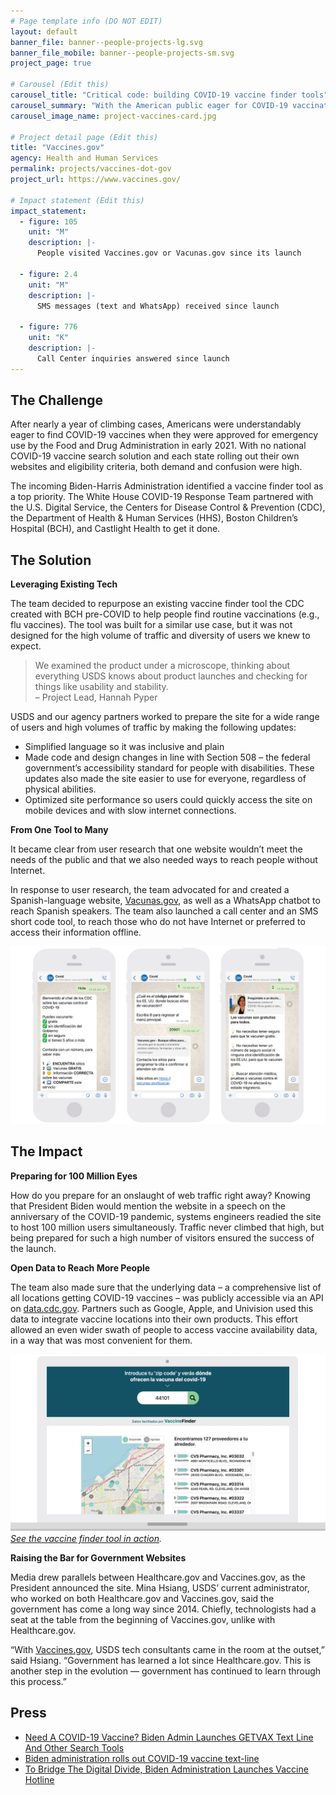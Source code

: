 ```yaml
---
# Page template info (DO NOT EDIT)
layout: default
banner_file: banner--people-projects-lg.svg
banner_file_mobile: banner--people-projects-sm.svg
project_page: true

# Carousel (Edit this)
carousel_title: "Critical code: building COVID-19 vaccine finder tools"
carousel_summary: "With the American public eager for COVID-19 vaccinations, The White House partnered with the U.S. Digital Service, the Centers for Disease Control & Prevention, the Department of Health & Human Services, and Boston Children’s Hospital to launch a fleet of tools connecting people to life-saving vaccines."
carousel_image_name: project-vaccines-card.jpg

# Project detail page (Edit this)
title: "Vaccines.gov"
agency: Health and Human Services
permalink: projects/vaccines-dot-gov
project_url: https://www.vaccines.gov/

# Impact statement (Edit this)
impact_statement:
  - figure: 105
    unit: "M"
    description: |-
      People visited Vaccines.gov or Vacunas.gov since its launch
      
  - figure: 2.4
    unit: "M"
    description: |-
      SMS messages (text and WhatsApp) received since launch
      
  - figure: 776
    unit: "K"
    description: |-
      Call Center inquiries answered since launch
---
```


## The Challenge

After nearly a year of climbing cases, Americans were understandably eager to find COVID-19 vaccines when they were approved for emergency use by the Food and Drug Administration in early 2021. With no national COVID-19 vaccine search solution and each state rolling out their own websites and eligibility criteria, both demand and confusion were high.

The incoming Biden-Harris Administration identified a vaccine finder tool as a top priority. The White House COVID-19 Response Team partnered with the U.S. Digital Service, the Centers for Disease Control & Prevention (CDC), the Department of Health & Human Services (HHS), Boston Children’s Hospital (BCH), and Castlight Health to get it done.

## The Solution
**Leveraging Existing Tech**

The team decided to repurpose an existing vaccine finder tool the CDC created with BCH pre-COVID to help people find routine vaccinations (e.g., flu vaccines). The tool was built for a similar use case, but it was not designed for the high volume of traffic and diversity of users we knew to expect. 

<blockquote class="pullquote" markdown="1">
We examined the product under a microscope, thinking about everything USDS knows about product launches and checking for things like usability and stability.
 <footer>– Project Lead, Hannah Pyper</footer>
</blockquote>

USDS and our agency partners worked to prepare the site for a wide range of users and high volumes of traffic by making the following updates:
- Simplified language so it was inclusive and plain
- Made code and design changes in line with Section 508 – the federal government’s accessibility standard for people with disabilities. These updates also made the site easier to use for everyone, regardless of physical abilities.
- Optimized site performance so users could quickly access the site on mobile devices and with slow internet connections.

**From One Tool to Many**

It became clear from user research that one website wouldn’t meet the needs of the public and that we also needed ways to reach people without Internet.

In response to user research, the team advocated for and created a Spanish-language website, [Vacunas.gov](https://www.vacunas.gov/), as well as a WhatsApp chatbot to reach Spanish speakers. The team also launched a call center and an SMS short code tool, to reach those who do not have Internet or preferred to access their information offline.  


![](../images/project-vaccines-chatbot-screenshot.jpg)

## The Impact
**Preparing for 100 Million Eyes**

How do you prepare for an onslaught of web traffic right away? Knowing that President Biden would mention the website in a speech on the anniversary of the COVID-19 pandemic, systems engineers readied the site to host 100 million users simultaneously. Traffic never climbed that high, but being prepared for such a high number of visitors ensured the success of the launch. 

**Open Data to Reach More People**

The team also made sure that the underlying data – a comprehensive list of all locations getting COVID-19 vaccines – was publicly accessible via an API on [data.cdc.gov](https://data.cdc.gov/browse?category=Vaccinations). Partners such as Google, Apple, and Univision used this data to integrate vaccine locations into their own products. This effort allowed an even wider swath of people to access vaccine availability data, in a way that was most convenient for them.


![](../images/project-vaccines-univision-vaccine-finder-tool.jpg)
*[See the vaccine finder tool in action](https://www.univision.com/noticias/salud/donde-hay-vacunas-contra-el-covid-19-disponibles-en-mi-zona).*

**Raising the Bar for Government Websites**

Media drew parallels between Healthcare.gov and Vaccines.gov, as the President announced the site. Mina Hsiang, USDS’ current administrator, who worked on both Healthcare.gov and Vaccines.gov, said the government has come a long way since 2014. Chiefly, technologists had a seat at the table from the beginning of Vaccines.gov, unlike with Healthcare.gov.

“With [Vaccines.gov](https://www.vaccines.gov/), USDS tech consultants came in the room at the outset,” said Hsiang. “Government has learned a lot since Healthcare.gov. This is another step in the evolution &mdash; government has continued to learn through this process.”

## Press

- [Need A COVID-19 Vaccine? Biden Admin Launches GETVAX Text Line And Other Search Tools](https://www.npr.org/2021/04/30/992591012/need-a-covid-19-vaccine-biden-admin-launches-getvax-textline-and-other-search-to)
- [Biden administration rolls out COVID-19 vaccine text-line](https://www.healthcareitnews.com/news/biden-administration-rolls-out-covid-19-vaccine-textline)
- [To Bridge The Digital Divide, Biden Administration Launches Vaccine Hotline](https://www.npr.org/2021/05/09/994885742/to-bridge-the-digital-divide-biden-administration-launches-vaccine-hotline)
